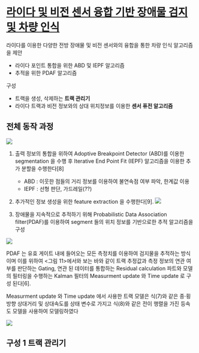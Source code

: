 # [라이다 및 비전 센서 융합 기반 장애물 검지 및 차량 인식](http://dcoll.ajou.ac.kr:9080/dcollection/public_resource/pdf/000000017793_20190108134401.pdf)

라이다를 이용한 다양한 전방 장애물 및 비전 센서와의 융합을 통한 차량 인식 알고리즘을 제안
- 라이다 포인트 통합을 위한 ABD 및 IEPF 알고리즘
- 추적을 위한 PDAF 알고리즘

구성 
- 트랙을 생성, 삭제하는 **트랙 관리기**
- 라이다 트랙과 비전 정보와의 상대 위치정보를 이용한 **센서 퓨전 알고리즘**


## 전체 동작 과정 

![](https://i.imgur.com/1fVZ5Qr.png)

1. 출력 정보의 통합을 위하여 Adoptive Breakpoint Detector (ABD)를 이용한 segmentation 을 수행 후 Iterative End Point Fit (IEPF) 알고리즘을 이용한 추가 분할을 수행한다[8]
    - ABD : 이웃한 점들의 거리 정보를 이용하여 불연속점 여부 파악, 한계값 이용 
    - IEPF : 선형 판단, 가드레일(??)

2. 추가적인 정보 생성을 위한 feature extraction 을 수행한다[9].
    ![](https://i.imgur.com/HjLbUpV.png)

3. 장애물을 지속적으로 추적하기 위해 Probabilistic Data Association filter(PDAF)를 이용하여 segment 들의 위치 정보를 기반으로한 추적 알고리즘을 구성

![](https://i.imgur.com/fWnRpMt.png)


PDAF 는 유효 게이트 내에 들어오는 모든 측정치를 이용하여 검지물을 추적하는 방식이며 이를 위하여 <그림 11>에서와 보는 바와
같이 트랙 추정값과 측정 정보의 연관 여부를 판단하는 Gating, 연관
된 데이터를 통합하는 Residual calculation 파트와 모델의 필터링을
수행하는 Kalman 필터의 Measurment update 와 Time update 로 구성
된다[6]. 

Measurment update 와 Time update 에서 사용한 트랙 모델은 식(7)와 같은 종·횡방향 상대거리 및 상대속도를 상태 변수로 가지고 식(8)와
같은 전이 행렬을 가진 등속도 모델을 사용하여 모델링하였다

![](https://i.imgur.com/579RqcT.png)



## 구성 1 트랙 관리기 
